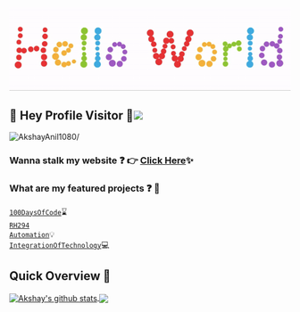 <p align="center">
  <img src="https://github.com/AkshayAnil1080/AkshayAnil1080/blob/master/readme.gif">
</p>

## :rainbow: Hey Profile Visitor 👀<img src="https://raw.githubusercontent.com/iampavangandhi/iampavangandhi/master/gifs/Hi.gif" width="30px">
<p align="left"> <img src=https://komarev.com/ghpvc/?username=AkshayAnil1080 alt=AkshayAnil1080/></p>


### Wanna stalk my website :question: :point_right: [Click Here](https://akshayanil1080.github.io/mywebsite/):sparkles:


### What are my featured projects :question: :rocket:
<code>[100DaysOfCode](https://github.com/AkshayAnil1080/DS-Algo)</code>:hourglass:     
<code>[RH294 Automation](https://github.com/AkshayAnil1080/RH294-AnsibleAutomation-)</code>:bulb:  
<code>[IntegrationOfTechnology](https://github.com/ARTH-TASKS)</code>:computer: 


<!-- <b>My GitHub contributions as a Game of Life</b>

[![GitHub Game of Life](https://github4life.herokuapp.com/AkshayAnil1080.gif?z=6)](https://github4life.herokuapp.com/AkshayAnil1080) -->


## Quick Overview 📝
    
<a href="https://github.com/hackcoderr/github-readme-stats">
  <img align="center" src="https://github-readme-stats.anuraghazra1.vercel.app/api?username=AkshayAnil1080&show_icons=true&include_all_commits=true&theme=radical" alt="Akshay's github stats" />
</a>
<a href="https://github.com/AkshayAnil1080/github-readme-stats">
 
  <img align="center" src="https://github-readme-stats.anuraghazra1.vercel.app/api/top-langs/?username=AkshayAnil1080&layout=compact&theme=radical" />
</a>

###

